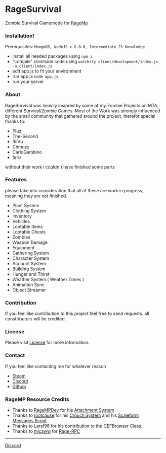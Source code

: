 # RageSurvival
Zombie Survival Gamemode for [RageMp](https://rage.mp/)

### Installation!

  Prerequisites: `MongoDB, NodeJS > 8.0.0, Intermediate JS Knowledge`
  - install all needed packages using `npm i`
  - "compile" clientside code using `watchify client/development/index.js -o client/index.js`
  - edit app.js to fit your environment
  - run app.js `node app.js`
  - run your server
 
 
### About

RageSurvival was heavily insipred by some of my Zombie Projects on MTA, different Survival/Zombie Games.
Most of the Work was strongly influenced by the small community that gathered around the project, therefor special thanks to:

-  Pluz
-  The-Second
-   RiiVu
-   Chmuzy
-   CarloGambino
-   feris

without their work i couldn´t have finished some parts

### Features
please take into consideration that all of these are work in progress, meaning they are not finished.
- Plant System
- Clothing System
- Inventory 
- Vehicles
- Lootable Items
- Lootable Chests
- Zombies
- Weapon Damage
- Equipment
- Gathering System
- Character System
- Account System
- Building System
- Hunger and Thirst
- Weather System ( Weather Zones )
- Animation Sync
- Object Streamer



### Contribution
If you feel like contribution to this project feel free to send requests.
all constributors will be credited.



### License
Please visit [License](https://github.com/Z8pn/RageSurvival/blob/master/LICENSE) for more information.


### Contact
If you feel like contacting me for whatever reason
- [Steam](https://steamcommunity.com/id/z8pn/)
- [Discord](Z8pn#1337)
- [Github](https://github.com/Z8pn)



### RageMP Resource Credits
- Thanks to [RageMPDev](https://rage.mp/profile/1-ragempdev/) for his  [Attachment System](https://rage.mp/files/file/144-efficient-attachment-sync/)
- Thanks to [rootcause](https://rage.mp/profile/17917-rootcause/) for his [Crouch System](https://rage.mp/files/file/79-crouch/) and his [Scaleform Messages Script](https://rage.mp/files/file/26-scaleform-messages/)
- Thanks to Larsf96 for his contribution to the CEFBrowser Class.
- Thanks to [micaww](https://github.com/micaww) for [Rage-RPC](https://github.com/micaww/rage-rpc)

----

[Discord](https://discord.gg/SkqSTTM)
